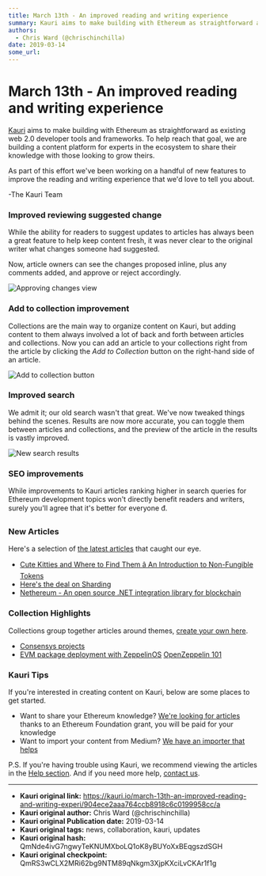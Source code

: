 ```yaml
---
title: March 13th - An improved reading and writing experience
summary: Kauri aims to make building with Ethereum as straightforward as existing web 2.0 developer tools and frameworks. To help reach that goal, we are building a content platform for experts in the ecosystem to share their knowledge with those looking to grow theirs. As part of this effort weve been working on a handful of new features to improve the reading and writing experience that wed love to tell you about. -The Kauri Team Improved reviewing suggested change While the ability for readers to sugg
authors:
  - Chris Ward (@chrischinchilla)
date: 2019-03-14
some_url: 
---
```


# March 13th - An improved reading and writing experience


[Kauri](https://kauri.io) aims to make building with Ethereum as straightforward as existing web 2.0 developer tools and frameworks. To help reach that goal, we are building a content platform for experts in the ecosystem to share their knowledge with those looking to grow theirs.

As part of this effort we've been working on a handful of new features to improve the reading and writing experience that we'd love to tell you about.

-The Kauri Team

### Improved reviewing suggested change

While the ability for readers to suggest updates to articles has always been a great feature to help keep content fresh, it was never clear to the original writer what changes someone had suggested.

Now, article owners can see the changes proposed inline, plus any comments added, and approve or reject accordingly.

![Approving changes view](https://ipfs.infura.io/ipfs/QmcNrgMHuQCqv8X9irccfdiUkR546RpkinKHxScf6wzfQf)

### Add to collection improvement

Collections are the main way to organize content on Kauri, but adding content to them always involved a lot of back and forth between articles and collections. Now you can add an article to your collections right from the article by clicking the _Add to Collection_ button on the right-hand side of an article.

![Add to collection button](https://ipfs.infura.io/ipfs/QmazWKkoqoJtaUgFL2GvCf2W2mNHwpbYH2dQF5uKxHqTLb)

### Improved search

We admit it; our old search wasn't that great. We've now tweaked things behind the scenes. Results are now more accurate, you can toggle them between articles and collections, and the preview of the article in the results is vastly improved.

![New search results](https://ipfs.infura.io/ipfs/QmS8PxhbG3eaTdgsj67aj4f6eAsiSiXeJmm58sMg68srRL)

### SEO improvements

While improvements to Kauri articles ranking higher in search queries for Ethereum development topics won't directly benefit readers and writers, surely you'll agree that it's better for everyone đ.

### New Articles

Here's a selection of [the latest articles](https://kauri.io/articles) that caught our eye.

- [Cute Kitties and Where to Find Them â An Introduction to Non-Fungible Tokens](https://kauri.io/article/028ff6bf2fa0432191371e6d39398ba6/v1/cute-kitties-and-where-to-find-them-an-introduction-to-non-fungible-tokens)
- [Here's the deal on Sharding](https://kauri.io/article/04b66cfa4382448c93440ebf3da26224/v1/here's-the-deal-on-sharding)
- [Nethereum - An open source .NET integration library for blockchain](https://kauri.io/article/d15dfd4903f149cdb84b3ce666103b52/v1/nethereum-an-open-source-.net-integration-library-for-blockchain)

### Collection Highlights

Collections group together articles around themes, [create your own here](https://kauri.io/login?r=create-collection).

- [Consensys projects](https://kauri.io/collection/5c06ca634f34080001c81be9/consensys-projects)
- [EVM package deployment with ZeppelinOS](https://kauri.io/collection/5c81069c43c801000164ea2f/evm-package-deployment-with-zeppelinos)
[OpenZeppelin 101](https://kauri.io/collection/5c781400e904e30001cf1366/openzeppelin-101)

### Kauri Tips

If you're interested in creating content on Kauri, below are some places to get started.

- Want to share your Ethereum knowledge? [We're looking for articles](https://kauri.io/article/b5c15961f13d4112bc82f6edb6fd3a75) thanks to an Ethereum Foundation grant, you will be paid for your knowledge
- Want to import your content from Medium? [We have an importer that helps](https://kauri.io/article/15673b4f86da49f5aed621696499c662/v2/kauri-importer-guidelines)

P.S. If you're having trouble using Kauri, we recommend viewing the articles in the [Help section](https://kauri.io/help). And if you need more help, [contact us](mailto:help@kauri.io).



---

- **Kauri original link:** https://kauri.io/march-13th-an-improved-reading-and-writing-experi/904ece2aaa764ccb8918c6c0199958cc/a
- **Kauri original author:** Chris Ward (@chrischinchilla)
- **Kauri original Publication date:** 2019-03-14
- **Kauri original tags:** news, collaboration, kauri, updates
- **Kauri original hash:** QmNde4ivG7ngwyTeKNUMXboLQ1oK8yBUYoXxBEqgszdSGH
- **Kauri original checkpoint:** QmRS3wCLX2MRi62bg9NTM89qNkgm3XjpKXciLvCKAr1f1g



